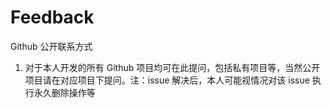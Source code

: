# Feedback
Github 公开联系方式

1. 对于本人开发的所有 Github 项目均可在此提问，包括私有项目等，当然公开项目请在对应项目下提问。注：issue 解决后，本人可能视情况对该 issue 执行永久删除操作等
